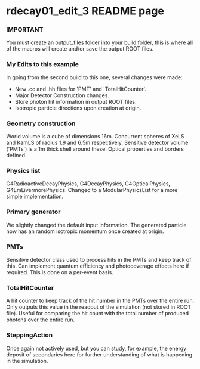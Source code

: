 # rdecay01_edit_3 README page

### IMPORTANT

  You must create an output_files folder into your build folder,
  this is where all of the macros will create and/or save the output ROOT files.

### My Edits to this example

 In going from the second build to this one, several changes were made:
 - New .cc and .hh files for 'PMT' and 'TotalHitCounter'.
 - Major Detector Construction changes.
 - Store photon hit information in output ROOT files.
 - Isotropic particle directions upon creation at origin.

### Geometry construction

 World volume is a cube of dimensions 16m.
 Concurrent spheres of XeLS and KamLS of radius 1.9 and 6.5m respectively.
 Sensitive detector volume ('PMTs') is a 1m thick shell around these.
 Optical properties and borders defined.
  
### Physics list

 G4RadioactiveDecayPhysics, G4DecayPhysics, G4OpticalPhysics, G4EmLivermorePhysics.
 Changed to a ModularPhysicsList for a more simple implementation.
         	
### Primary generator
 
 We slightly changed the default input information. The generated particle now has an
 random isotropic momentum once created at origin.

### PMTs

 Sensitive detector class used to process hits in the PMTs and keep track of this.
 Can implement quantum efficiency and photocoverage effects here if required.
 This is done on a per-event basis.

### TotalHitCounter
 
 A hit counter to keep track of the hit number in the PMTs over the entire run.
 Only outputs this value in the readout of the simulation (not stored in ROOT file).
 Useful for comparing the hit count with the total number of produced photons over the entire run.

### SteppingAction
 
 Once again not actively used, but you can study, for example, the energy deposit
 of secondaries here for further understanding of what is happening in the simulation.